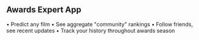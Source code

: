 ## Awards Expert App
• Predict any film
• See aggregate "community" rankings
• Follow friends, see recent updates
• Track your history throughout awards season
